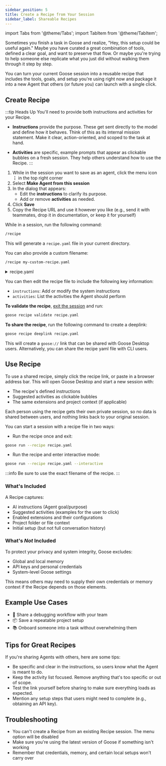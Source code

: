 ```yaml
---
sidebar_position: 5
title: Create a Recipe from Your Session
sidebar_label: Shareable Recipes
---
```


import Tabs from '@theme/Tabs';
import TabItem from '@theme/TabItem';

Sometimes you finish a task in Goose and realize, "Hey, this setup could be useful again." Maybe you have curated a great combination of tools, defined a clear goal, and want to preserve that flow. Or maybe you're trying to help someone else replicate what you just did without walking them through it step by step. 

You can turn your current Goose session into a reusable recipe that includes the tools, goals, and setup you're using right now and package it into a new Agent that others (or future you) can launch with a single click.

## Create Recipe

:::tip Heads Up
You'll need to provide both instructions and activities for your Recipe.

- **Instructions** provide the purpose. These get sent directly to the model and define how it behaves. Think of this as its internal mission statement. Make it clear, action-oriented, and scoped to the task at hand.

- **Activities** are specific, example prompts that appear as clickable bubbles on a fresh session. They help others understand how to use the Recipe.
:::

<Tabs>
  <TabItem value="ui" label="Goose Desktop" default>

   1. While in the session you want to save as an agent, click the menu icon **⋮** in the top right corner  
   2. Select **Make Agent from this session**  
   3. In the dialog that appears:
      - Edit the **instructions** to clarify its purpose. 
      - Add or remove **activities** as needed.
   4. Click **Save**  
   5. Copy the Recipe URL and use it however you like (e.g., send it with teammates, drop it in documentation, or keep it for yourself)

  </TabItem>

  <TabItem value="cli" label="Goose CLI">

   While in a session, run the following command:

   ```sh
   /recipe
   ```

   This will generate a `recipe.yaml` file in your current directory.

   You can also provide a custom filename:

   ```sh
   /recipe my-custom-recipe.yaml
   ```

   <details>
   <summary>recipe.yaml</summary>
   
   ```yaml
   # Required fields
   version: 1.0.0
   title: $title
   description: $description
   instructions: $instructions # instructions to be added to the system prompt

   # Optional fields
   prompt: $prompt             # if set, the initial prompt for the run/session
   extensions:
   - $extensions
   context:
   - $context
   activities:
   - $activities
   author:
   contact: $contact
   metadata: $metadata
   ```

   </details>

   You can then edit the recipe file to include the following key information:

   - `instructions`: Add or modify the system instructions
   - `activities`: List the activities the Agent should perform


   **To validate the recipe**, [exit the session](/docs/guides/managing-goose-sessions/#exit-session) and run:

   ```sh
   goose recipe validate recipe.yaml
   ```

   **To share the recipe**, run the following command to create a deeplink:

   ```sh
   goose recipe deeplink recipe.yaml
   ```

   This will create a `goose://` link that can be shared with Goose Desktop users. Alternatively, you can share the recipe yaml file with CLI users.

   </TabItem> 
</Tabs>


## Use Recipe

<Tabs>
  <TabItem value="ui" label="Goose Desktop" default>

   To use a shared recipe, simply click the recipe link, or paste in a browser address bar. This will open Goose Desktop and start a new session with:

   - The recipe's defined instructions  
   - Suggested activities as clickable bubbles  
   - The same extensions and project context (if applicable)

   Each person using the recipe gets their own private session, so no data is shared between users, and nothing links back to your original session.

  </TabItem>

  <TabItem value="cli" label="Goose CLI">

   You can start a session with a recipe file in two ways:

   - Run the recipe once and exit:

   ```sh
   goose run --recipe recipe.yaml
   ```

   - Run the recipe and enter interactive mode:

   ```sh
   goose run --recipe recipe.yaml --interactive
   ```

   :::info
   Be sure to use the exact filename of the recipe.
   :::

   </TabItem> 
</Tabs>


### What's Included

A Recipe captures:

- AI instructions (Agent goal/purpose)  
- Suggested activities (examples for the user to click)  
- Enabled extensions and their configurations  
- Project folder or file context  
- Initial setup (but not full conversation history)


### What's *Not* Included

To protect your privacy and system integrity, Goose excludes:

- Global and local memory  
- API keys and personal credentials  
- System-level Goose settings  


This means others may need to supply their own credentials or memory context if the Recipe depends on those elements.


## Example Use Cases

- 🔧 Share a debugging workflow with your team  
- 📦 Save a repeatable project setup  
- 📚 Onboard someone into a task without overwhelming them  


## Tips for Great Recipes

If you're sharing Agents with others, here are some tips:

- Be specific and clear in the instructions, so users know what the Agent is meant to do.
- Keep the activity list focused. Remove anything that's too specific or out of scope.
- Test the link yourself before sharing to make sure everything loads as expected.
- Mention any setup steps that users might need to complete (e.g., obtaining an API key).

## Troubleshooting

- You can't create a Recipe from an existing Recipe session. The menu option will be disabled  
- Make sure you're using the latest version of Goose if something isn't working  
- Remember that credentials, memory, and certain local setups won't carry over  
